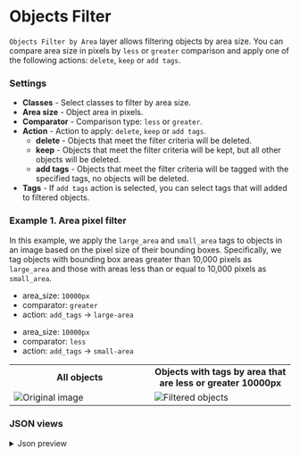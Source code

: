 # Objects Filter

`Objects Filter by Area` layer allows filtering objects by area size. You can compare area size in pixels by `less` or `greater` comparison and apply one of the following actions: `delete`, `keep` or `add tags`.

### Settings

- **Classes** - Select classes to filter by area size.
- **Area size** - Object area in pixels.
- **Comparator** - Comparison type: `less` or `greater`.
- **Action** - Action to apply: `delete`, `keep` or `add tags`.
  - **delete** - Objects that meet the filter criteria will be deleted.
  - **keep** - Objects that meet the filter criteria will be kept, but all other objects will be deleted.
  - **add tags** - Objects that meet the filter criteria will be tagged with the specified tags, no objects will be deleted.
- **Tags** - If `add tags` action is selected, you can select tags that will added to filtered objects.

### Example 1. Area pixel filter

In this example, we apply the `large_area` and `small_area` tags to objects in an image based on the pixel size of their bounding boxes. Specifically, we tag objects with bounding box areas greater than 10,000 pixels as `large_area` and those with areas less than or equal to 10,000 pixels as `small_area`.

- area_size: `10000px`
- comparator: `greater`
- action: `add_tags` -> `large-area`
>
- area_size: `10000px`
- comparator: `less`
- action: `add_tags` -> `small-area`

<table>
<tr>
<td style="text-align:center; width:50%"><strong>All objects</strong></td>
<td style="text-align:center; width:50%"><strong>Objects with tags by area that are less or greater 10000px</strong></td>
</tr>
<tr>
<td> <img src="https://github.com/user-attachments/assets/4654e696-8e99-4959-a025-f4b7c54c0e1f" alt="Original image" /> </td>
<td> <img src="https://github.com/user-attachments/assets/b67559da-dc7c-4e85-9596-9cb32b04d0b1" alt="Filtered objects" /> </td>
</tr>
</table>

### JSON views

<details>
  <summary>Json preview</summary>
<pre>
{
		"action": "objects_filter_by_area",
		"src": {
			"source": [
				"$images_project_1"
			]
		},
		"dst": "$objects_filter_by_area_2",
		"settings": {
			"classes": [
				"shirt",
				"bag"
			],
			"area": 18,
			"comparator": "gt",
			"action": "add_tags",
			"tags_to_add": [
				{
					"name": "some_tag_text",
					"value": "some text"
				},
				{
					"name": "some_tag_num",
					"value": 18
				},
				{
					"name": "some_tag_oneof",
					"value": "value_3"
				},
				{
					"name": "some_tag_none",
					"value": null
				}
			]
		},
		"scene_location": {
			"order_idx": 1,
			"position": {
				"x": 540,
				"y": 140
			}
		}
	}
</pre>
</details>
